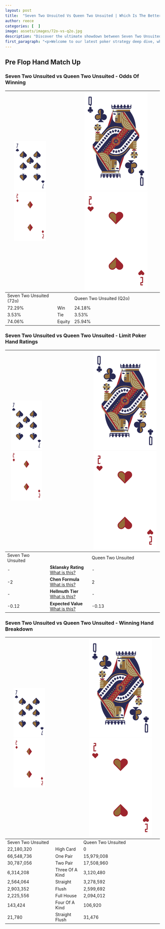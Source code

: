 ```yaml
---
layout: post
title:  "Seven Two Unsuited Vs Queen Two Unsuited | Which Is The Better Hand In Poker? A Complete Guide"
author: reece
categories: [  ]
image: assets/images/72o-vs-q2o.jpg
description: "Discover the ultimate showdown between Seven Two Unsuited and Queen Two Unsuited in poker! Uncover the odds, strategies, and scenarios where one hand triumphs over the other. Get ready to up your poker game with this thrilling analysis."
first_paragraph: "<p>Welcome to our latest poker strategy deep dive, where we're pitting two distinct hands against each other in a high-stakes showdown: Seven Two Unsuited vs Queen Two Unsuited.</p><p>In the dynamic world of poker, every decision counts, and knowing which hand holds the upper hand is key to your success at the table.</p><p>In this article, we'll dissect these two hands, explore the scenarios where one dominates the other, and equip you with the knowledge to make strategic choices that can tip the odds in your favor.</p><p>Get ready to unravel the intriguing dynamics of these poker hands and elevate your game to new heights.</p>"
---
```




[comment]: # (sp0)

## Pre Flop Hand Match Up

<div class="table hand-ratings" markdown="1"> 



### Seven Two Unsuited vs Queen Two Unsuited - Odds Of Winning


    
| ![image info](assets/images/hand1/7.png) ![image info](assets/images/hand1/2o.png) |  | ![image info](assets/images/hand2/Q.png) ![image info](assets/images/hand2/2o.png) |
| -------- | -------- | -------- |
| Seven Two Unsuited (72o) |  | Queen Two Unsuited (Q2o) |
| 72.29% | Win | 24.18% |
| 3.53% | Tie | 3.53% |
| 74.06% | Equity | 25.94% |




[comment]: # (sp1)



### Seven Two Unsuited vs Queen Two Unsuited - Limit Poker Hand Ratings


    
| ![image info](assets/images/hand1/7.png) ![image info](assets/images/hand1/2o.png) |  | ![image info](assets/images/hand2/Q.png) ![image info](assets/images/hand2/2o.png) |
| -------- | -------- | -------- |
| Seven Two Unsuited |  | Queen Two Unsuited |
| - | **Sklansky Rating** [What is this?](/sklansky-rating-explained) | - |
| -2 | **Chen Formula** [What is this?](/chen-formula-explained) | 2 |
| - | **Hellmuth Tier** [What is this?](/Hellmuth-tier-explained) | - |
| -0.12 | **Expected Value** [What is this?](/expected-value-explained) | -0.13 |




[comment]: # (sp2)



### Seven Two Unsuited vs Queen Two Unsuited - Winning Hand Breakdown


    
| ![image info](assets/images/hand1/7.png) ![image info](assets/images/hand1/2o.png) |  | ![image info](assets/images/hand2/Q.png) ![image info](assets/images/hand2/2o.png) |
| -------- | -------- | -------- |
| Seven Two Unsuited |  | Queen Two Unsuited |
| 22,180,320 | High Card | 0 |
| 66,548,736 | One Pair | 15,979,008 |
| 30,787,056 | Two Pair | 17,508,960 |
| 6,314,208 | Three Of A Kind | 3,120,480 |
| 2,564,064 | Straight | 3,278,592 |
| 2,903,352 | Flush | 2,599,692 |
| 2,225,556 | Full House | 2,094,012 |
| 143,424 | Four Of A Kind | 106,920 |
| 21,780 | Straight Flush | 31,476 |




[comment]: # (sp3)



</div>

[comment]: # (sp4)



[comment]: # (sp5)

